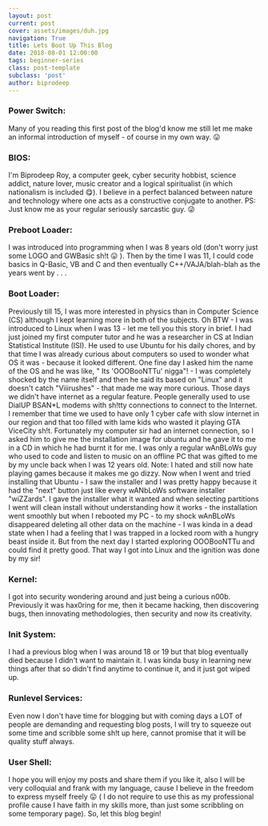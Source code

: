 ```yaml
---
layout: post
current: post
cover: assets/images/duh.jpg
navigation: True
title: Lets Boot Up This Blog
date: 2018-08-01 12:00:00
tags: beginner-series
class: post-template
subclass: 'post'
author: biprodeep
---
```


### Power Switch:

Many of you reading this first post of the blog'd know me still let me make an informal introduction of myself - of course in my own way. 😛

### BIOS:

I'm Biprodeep Roy, a computer geek, cyber security hobbist, science addict, nature lover, music creator and a logical spiritualist (in which nationalism is included 😋). I believe in a perfect balanced between nature and technology where one acts as a constructive conjugate to another.  PS: Just know me as your regular seriously sarcastic guy. 😜

### Preboot Loader:

I was introduced into programming when I was 8 years old (don't worry just some LOGO and GWBasic sh!t 😛 ). Then by the time I was 11, I could code basics in Q-Basic, VB and C and then eventually C++/VAJA/blah-blah as the years went by . . .

### Boot Loader:

Previously till 15, I was more interested in physics than in Computer Science (CS) although I kept learning more in both of the subjects. Oh BTW - I was introduced to Linux when I was 13 - let me tell you this story in brief. I had just joined my first computer tutor and he was a researcher in CS at Indian Statistical Institute (ISI). He used to use Ubuntu for his daily chores, and by that time I was already curious about computers so used to wonder what OS it was - because it looked different. One fine day I asked him the name of the OS and he was like, " Its 'OOOBooNTTu' nigga"! - I was completely shocked by the name itself and then he said its based on "Linux" and it doesn't catch "Viiirushes" - that made me way more curious. Those days we didn't have internet as a regular feature. People generally used to use DialUP BSAN*L modems with sh!tty connections to connect to the Internet. I remember that time we used to have only 1 cyber cafe with slow internet in our region and that too filled with lame kids who wasted it playing GTA ViceCity sh!t. Fortunately my computer sir had an internet connection, so I asked him to give me the installation image for ubuntu and he gave it to me in a CD in which he had burnt it for me. I was only a regular wAnBLoWs guy who used to code and listen to music on an offline PC that was gifted to me by my uncle back when I was 12 years old. Note: I hated and still now hate playing games because it makes me go dizzy. Now when I went and tried installing that Ubuntu - I saw the installer and I was pretty happy because it had the "next" button just like every wANbLoWs software installer "wiZZards". I gave the installer what it wanted and when selecting partitions I went will clean install without understanding how it works - the installation went smoothly but when I rebooted my PC - to my shock wAnBLoWs disappeared deleting all other data on the machine - I was kinda in a dead state when I had a feeling that I was trapped in a locked room with a hungry beast inside it. But from the next day I started exploring OOOBooNTTu and could find it pretty good. That way I got into Linux and the ignition was done by my sir!

### Kernel:

I got into security wondering around and just being a curious n00b. Previously it was hax0ring for me, then it became hacking, then discovering bugs, then innovating methodologies, then security and now its creativity.

### Init System:

I had a previous blog when I was around 18 or 19 but that blog eventually died because I didn't want to maintain it. I was kinda busy in learning new things after that so didn't find anytime to continue it, and it just got wiped up.

### Runlevel Services:

Even now I don't have time for blogging but with coming days a LOT of people are demanding and requesting blog posts, I will try to squeeze out some time and scribble some sh!t up here, cannot promise that it will be quality stuff always.

### User Shell:

I hope you will enjoy my posts and share them if you like it, also I will be very colloquial and frank with my language, cause I believe in the freedom to express myself freely 😛 ( I do not require to use this as my professional profile cause I have faith in my skills more, than just some scribbling on some temporary page). So, let this blog begin!
